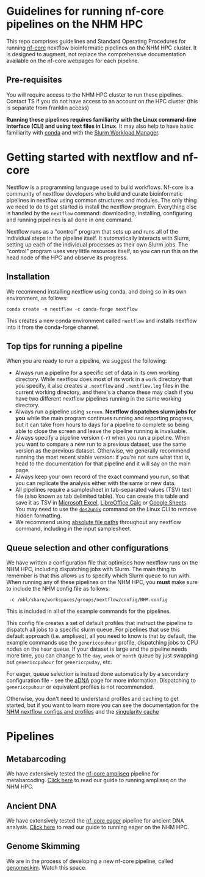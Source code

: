 # Guidelines for running nf-core pipelines on the NHM HPC

This repo comprises guidelines and Standard Operating Procedures for running [nf-core](https://nf-co.re/) nextflow bioinformatic pipelines on the NHM HPC cluster. It is designed to augment, not replace the comprehensive documentation available on the nf-core webpages for each pipeline. 

## Pre-requisites

You will require access to the NHM HPC cluster to run these pipelines. Contact TS if you do not have access to an account on the HPC cluster (this is separate from franklin access)

**Running these pipelines requires familiarity with the Linux command-line interface (CLI) and using text files in Linux**. It may also help to have basic familiarity with [conda](https://docs.conda.io/en/latest/) and with the [Slurm Workload Manager](https://slurm.schedmd.com/documentation.html). 

# Getting started with nextflow and nf-core

Nextflow is a programming language used to build workflows. Nf-core is a community of nextflow developers who build and curate bioinformatic pipelines in nextflow using common structures and modules. The only thing we need to do to get started is install the nextflow program. Everything else is handled by the `nextflow` command: downloading, installing, configuring and running pipelines is all done in one command. 

Nextflow runs as a "control" program that sets up and runs all of the individual steps in the pipeline itself. It automatically interacts with Slurm, setting up each of the individual processes as their own Slurm jobs. The "control" program uses very little resources itself, so you can run this on the head node of the HPC and observe its progress.

## Installation

We recommend installing nextflow using conda, and doing so in its own environment, as follows:
```
conda create -n nextflow -c conda-forge nextflow
```
This creates a new conda environment called `nextflow` and installs nextflow into it from the conda-forge channel. 

## Top tips for running a pipeline

When you are ready to run a pipeline, we suggest the following:

* Always run a pipeline for a specific set of data in its own working directory. While nextflow does most of its work in a `work` directory that you specify, it also creates a `.nextflow` and `.nextflow.log` files in the current working directory, and there's a chance these may clash if you have two different nextflow pipelines running in the same working directory.
* Always run a pipeline using `screen`. **Nextflow dispatches slurm jobs for you** while the main program continues running and reporting progress, but it can take from hours to days for a pipeline to complete so being able to close the screen and leave the pipeline running is invaluable.
* Always specify a pipeline version (`-r`) when you run a pipeline. When you want to compare a new run to a previous dataset, use the same version as the previous dataset. Otherwise, we generally recommend running the most recent stable version: if you're not sure what that is, head to the documentation for that pipeline and it will say on the main page.
* Always keep your own record of the exact command you run, so that you can replicate the analysis either with the same or new data.
* All pipelines require a samplesheet in tab-separated values (TSV) text file (also known as tab delimited table). You can create this table and save it as TSV in [Microsoft Excel](https://smallbusiness.chron.com/make-txt-tab-delimited-35511.html), [LibreOffice Calc](https://ask.libreoffice.org/t/how-to-generate-calc-tab-delimited-output/14591) or [Google Sheets](https://support.google.com/merchants/answer/160569?hl=en-GB). You may need to use the [`dos2unix`](https://linux.die.net/man/1/dos2unix) command on the Linux CLI to remove hidden formatting. 
* We recommend using [absolute file paths](https://www.linuxfoundation.org/blog/blog/classic-sysadmin-absolute-path-vs-relative-path-in-linux-unix) throughout any nextflow command, including in the input samplesheet.

## Queue selection and other configurations

We have written a configuration file that optimises how nextflow runs on the NHM HPC, including dispatching jobs with Slurm. The main thing to remember is that this allows us to specify which Slurm queue to run with. When running any of these pipelines on the NHM HPC, you **must** make sure to include the NHM config file as follows:
```
 -c /mbl/share/workspaces/groups/nextflow/config/NHM.config
 ```
This is included in all of the example commands for the pipelines.

This config file creates a set of default profiles that instruct the pipeline to dispatch all jobs to a specific slurm queue. For pipelines that use this default approach (i.e. ampliseq), all you need to know is that by default, the example commands use the `genericcpuhour` profile, dispatching jobs to CPU nodes on the `hour` queue. If your dataset is large and the pipeline needs more time, you can change to the `day`, `week` or `month` queue by just swapping out `genericcpuhour` for `genericcpuday`, etc. 

For eager, queue selection is instead done automatically by a secondary configuration file - see the [aDNA](ancientDNA.md) page for more information. Dispatching to `genericcpuhour` or equivalent profiles is not recommended.

Otherwise, you don't need to understand profiles and caching to get started, but if you want to learn more you can see the documentation for the [NHM nextflow configs and profiles](configs.md) and the [singularity cache](singularity_cache.md)

# Pipelines

## Metabarcoding

We have extensively tested the [nf-core ampliseq](https://nf-co.re/ampliseq) pipeline for metabarcoding. [Click here](metabarcoding.md) to read our guide to running ampliseq on the NHM HPC.

## Ancient DNA

We have extensively tested the [nf-core eager](https://nf-co.re/eager) pipeline for ancient DNA analysis. [Click here](ancientDNA.md) to read our guide to running eager on the NHM HPC.

## Genome Skimming

We are in the process of developing a new nf-core pipeline, called [genomeskim](https://nf-co.re/genomeskim). Watch this space.
